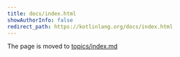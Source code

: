 ```yaml
---
title: docs/index.html
showAuthorInfo: false
redirect_path: https://kotlinlang.org/docs/index.html
---
```


The page is moved to [topics/index.md](../../../docs/topics/home.md)
